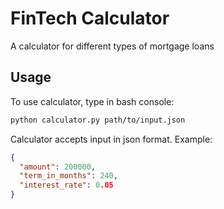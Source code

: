# FinTech Calculator
A calculator for different types of mortgage loans
## Usage
To use calculator, type in bash console:
```bash
python calculator.py path/to/input.json
```
Calculator accepts input in json format. Example:
```json
{
  "amount": 200000,
  "term_in_months": 240,
  "interest_rate": 0.05
}
```
